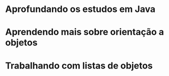 # Aprofundando os estudos em Java #
# Aprendendo mais sobre orientação a objetos #
# Trabalhando com listas de objetos #
